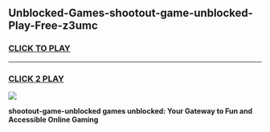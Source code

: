 
## Unblocked-Games-shootout-game-unblocked-Play-Free-z3umc
<h3>
<a href="https://premium76.site?title=shootout-game-unblocked&ref=17A">CLICK TO PLAY</a></h3>
<hr>

<h3>
<a href="https://premium76.site?title=shootout-game-unblocked&ref=17A">CLICK 2 PLAY</a>
  
</h3>

<a href="https://premium76.site?title=shootout-game-unblocked&ref=17A"><img src="https://clearcache.store/games.png"></a>


**shootout-game-unblocked games unblocked: Your Gateway to Fun and Accessible Online Gaming**
